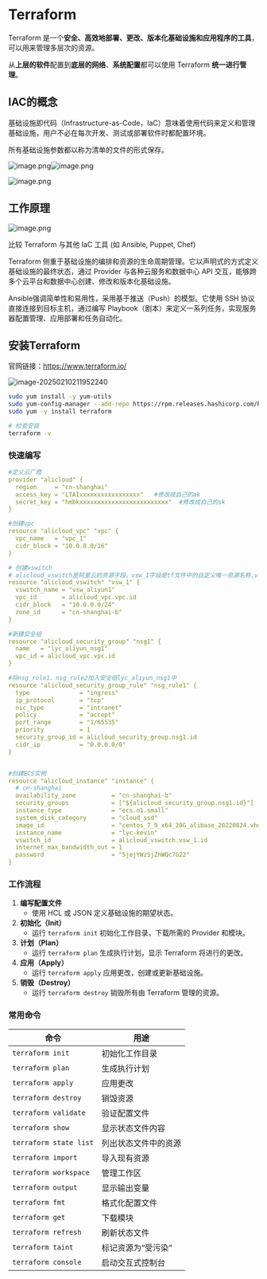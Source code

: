 # Terraform

Terraform 是一个**安全、高效地部署、更改、版本化基础设施和应用程序的工具**，可以用来管理多层次的资源。

从**上层的软件**配置到**底层的网络**、**系统配置**都可以使用 Terraform **统一进行管理**。

## IAC的概念

基础设施即代码（Infrastructure-as-Code，IaC）意味着使用代码来定义和管理基础设施，用户不必在每次开发、测试或部署软件时都配置环境。

所有基础设施参数都以称为清单的文件的形式保存。



![image.png](https://cdn.nlark.com/yuque/0/2022/png/21910142/1668738168302-58b3f706-d5fc-49a3-b41e-d8eb17d1064b.png?x-oss-process=image%2Fformat%2Cwebp%2Fresize%2Cw_750%2Climit_0)![image.png](https://cdn.nlark.com/yuque/0/2022/png/21910142/1668679016488-c1fba14c-23ac-40f1-a16a-610678109b99.png?x-oss-process=image%2Fformat%2Cwebp)





![image.png](https://cdn.nlark.com/yuque/0/2022/png/21910142/1669629369088-274f65fe-8ee3-4a76-a1a7-7a9b1c6575b9.png?x-oss-process=image%2Fformat%2Cwebp)







## 工作原理

![image.png](https://cdn.nlark.com/yuque/0/2022/png/21910142/1668738168302-58b3f706-d5fc-49a3-b41e-d8eb17d1064b.png?x-oss-process=image%2Fformat%2Cwebp%2Fresize%2Cw_750%2Climit_0)



比较 Terraform 与其他 IaC 工具 (如 Ansible, Puppet, Chef)

Terraform 侧重于基础设施的编排和资源的生命周期管理。它以声明式的方式定义基础设施的最终状态，通过 Provider 与各种云服务和数据中心 API 交互，能够跨多个云平台和数据中心创建、修改和版本化基础设施。

Ansible强调简单性和易用性，采用基于推送（Push）的模型。它使用 SSH 协议直接连接到目标主机，通过编写 Playbook（剧本）来定义一系列任务，实现服务器配置管理、应用部署和任务自动化。



## 安装Terraform

官网链接：https://www.terraform.io/

![image-20250210211952240](C:%5CUsers%5CAdministrator%5CAppData%5CRoaming%5CTypora%5Ctypora-user-images%5Cimage-20250210211952240.png)

```bash
sudo yum install -y yum-utils
sudo yum-config-manager --add-repo https://rpm.releases.hashicorp.com/RHEL/hashicorp.repo
sudo yum -y install terraform

# 检查安装
terraform -v   
```



### 快速编写

```yaml
#定义云厂商
provider "alicloud" {
  region     = "cn-shanghai"
  access_key = "LTAIxxxxxxxxxxxxxxxxx"   #修改成自己的ak
  secret_key = "hmbkxxxxxxxxxxxxxxxxxxxxxxxxx"  #修改成自己的sk
}

#创建vpc
resource "alicloud_vpc" "vpc" {
  vpc_name   = "vpc_1"
  cidr_block = "10.0.0.0/16"
}

# 创建vswitch
# alicloud_vswitch是阿里云的资源字段，vsw_1字段是tf文件中的自定义唯一资源名称,vswitch_name字段是在阿里云上的自定义备注名
resource "alicloud_vswitch" "vsw_1" {
  vswitch_name = "vsw_aliyun1"
  vpc_id       = alicloud_vpc.vpc.id
  cidr_block   = "10.0.0.0/24"
  zone_id      = "cn-shanghai-b"
}

#新建安全组
resource "alicloud_security_group" "nsg1" {
  name   = "lyc_aliyun_nsg1"
  vpc_id = alicloud_vpc.vpc.id
}

#将nsg_rule1、nsg_rule2加入安全组lyc_aliyun_nsg1中
resource "alicloud_security_group_rule" "nsg_rule1" {
  type              = "ingress"
  ip_protocol       = "tcp"
  nic_type          = "intranet"
  policy            = "accept"
  port_range        = "1/65535"
  priority          = 1
  security_group_id = alicloud_security_group.nsg1.id
  cidr_ip           = "0.0.0.0/0"
}


#创建ECS实例
resource "alicloud_instance" "instance" {
  # cn-shanghai
  availability_zone          = "cn-shanghai-b"
  security_groups            = ["${alicloud_security_group.nsg1.id}"]
  instance_type              = "ecs.n1.small"
  system_disk_category       = "cloud_ssd"
  image_id                   = "centos_7_9_x64_20G_alibase_20220824.vhd"
  instance_name              = "lyc-kevin"
  vswitch_id                 = alicloud_vswitch.vsw_1.id
  internet_max_bandwidth_out = 1
  password                   = "5jejYWzSjZhWQc7G22"
}
```





### 工作流程

1. **编写配置文件**
   - 使用 HCL 或 JSON 定义基础设施的期望状态。
2. **初始化（Init）**
   - 运行 `terraform init` 初始化工作目录，下载所需的 Provider 和模块。
3. **计划（Plan）**
   - 运行 `terraform plan` 生成执行计划，显示 Terraform 将进行的更改。
4. **应用（Apply）**
   - 运行 `terraform apply` 应用更改，创建或更新基础设施。
5. **销毁（Destroy）**
   - 运行 `terraform destroy` 销毁所有由 Terraform 管理的资源。





###  常用命令

| 命令                   | 用途                 |
| ---------------------- | -------------------- |
| `terraform init`       | 初始化工作目录       |
| `terraform plan`       | 生成执行计划         |
| `terraform apply`      | 应用更改             |
| `terraform destroy`    | 销毁资源             |
| `terraform validate`   | 验证配置文件         |
| `terraform show`       | 显示状态文件内容     |
| `terraform state list` | 列出状态文件中的资源 |
| `terraform import`     | 导入现有资源         |
| `terraform workspace`  | 管理工作区           |
| `terraform output`     | 显示输出变量         |
| `terraform fmt`        | 格式化配置文件       |
| `terraform get`        | 下载模块             |
| `terraform refresh`    | 刷新状态文件         |
| `terraform taint`      | 标记资源为“受污染”   |
| `terraform console`    | 启动交互式控制台     |





